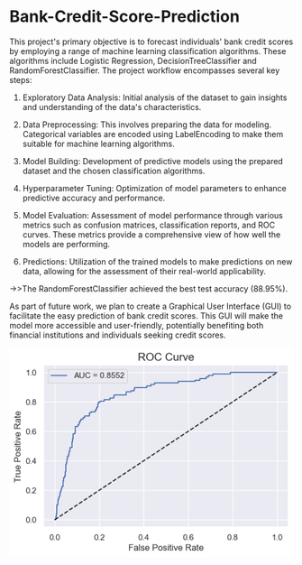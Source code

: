 # Bank-Credit-Score-Prediction

This project's primary objective is to forecast individuals' bank credit scores by employing a range of machine learning classification algorithms. 
These algorithms include Logistic Regression, DecisionTreeClassifier and RandomForestClassifier. The project workflow encompasses several key steps:

1. Exploratory Data Analysis: Initial analysis of the dataset to gain insights and understanding of the data's characteristics.

2. Data Preprocessing: This involves preparing the data for modeling. Categorical variables are encoded using LabelEncoding to make them suitable for machine learning algorithms.

3. Model Building: Development of predictive models using the prepared dataset and the chosen classification algorithms.

4. Hyperparameter Tuning: Optimization of model parameters to enhance predictive accuracy and performance.

5. Model Evaluation: Assessment of model performance through various metrics such as confusion matrices, classification reports, and ROC curves. These metrics provide a comprehensive view of how well the models are performing.

6. Predictions: Utilization of the trained models to make predictions on new data, allowing for the assessment of their real-world applicability.

->>The RandomForestClassifier achieved the best test accuracy (88.95%).

As part of future work, we plan to create a Graphical User Interface (GUI) to facilitate the easy prediction of bank credit scores. This GUI will make the model more accessible and user-friendly, potentially benefiting both financial institutions and individuals seeking credit scores.

![ROC Curve](ROC%20Curve.png)
